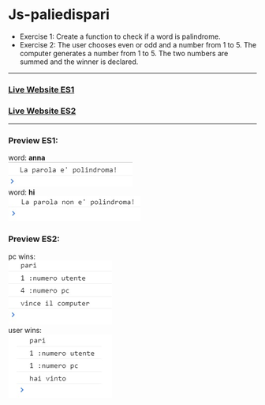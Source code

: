 # Js-paliedispari
* Exercise 1: Create a function to check if a word is palindrome.
* Exercise 2: The user chooses even or odd and a number from 1 to 5.
The computer generates a number from 1 to 5.
The two numbers are summed and the winner is declared.
***
### [Live Website ES1](https://gianluigivitale.github.io/js-paliedispari/es1%20parola%20palindroma)
### [Live Website ES2](https://gianluigivitale.github.io/js-paliedispari/es2%20gioco%20pari%20dispari)
***
### Preview ES1:  
word: **anna**    
![Preview](img/preview-es1-palindrome.jpg "Preview")  
word: **hi**   
![Preview](img/preview-es1-not-palindrome.jpg "Preview")  
### Preview ES2:  
pc wins:  
![Preview](img/preview-es2-pc-wins.jpg "Preview")   
user wins:  
![Preview](img/preview-es2-user-wins.jpg "Preview")  

